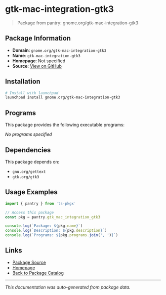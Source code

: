 # gtk-mac-integration-gtk3

> Package from pantry: gnome.org/gtk-mac-integration-gtk3

## Package Information

- **Domain**: `gnome.org/gtk-mac-integration-gtk3`
- **Name**: `gtk-mac-integration-gtk3`
- **Homepage**: Not specified
- **Source**: [View on GitHub](https://github.com/pkgxdev/pantry/tree/main/projects/gnome.org/gtk-mac-integration-gtk3/package.yml)

## Installation

```bash
# Install with launchpad
launchpad install gnome.org/gtk-mac-integration-gtk3
```

## Programs

This package provides the following executable programs:

*No programs specified*

## Dependencies

This package depends on:

- `gnu.org/gettext`
- `gtk.org/gtk3`

## Usage Examples

```typescript
import { pantry } from 'ts-pkgx'

// Access this package
const pkg = pantry.gtk_mac_integration_gtk3

console.log(`Package: ${pkg.name}`)
console.log(`Description: ${pkg.description}`)
console.log(`Programs: ${pkg.programs.join(', ')}`)
```

## Links

- [Package Source](https://github.com/pkgxdev/pantry/tree/main/projects/gnome.org/gtk-mac-integration-gtk3/package.yml)
- [Homepage](#)
- [Back to Package Catalog](../package-catalog.md)

---

*This documentation was auto-generated from package data.*
